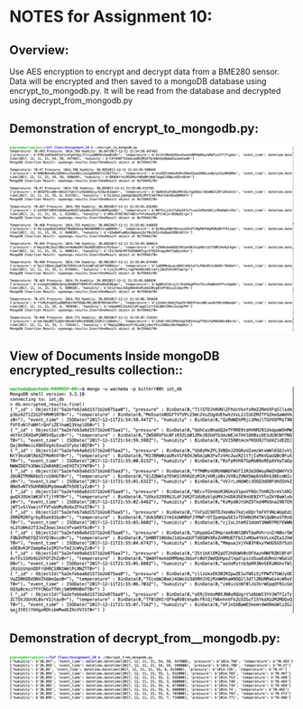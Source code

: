 # NOTES for Assignment 10:

## Overview:

Use AES encryption to encrypt and decrypt data from a BME280 sensor.  Data will be encrypted and then saved to a mongoDB database using encrypt_to_mongodb.py.  It will be read from the database and decrypted using decrypt_from_mongodb.py

## Demonstration of encrypt_to_mongodb.py: 
![](Images/encrypt.png?raw=true)

## View of Documents Inside mongoDB encrypted_results collection::
![](Images/mongodb.png?raw=true)

## Demonstration of decrypt_from__mongodb.py:
![](Images/decrypt.png?raw=true)


